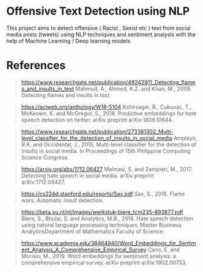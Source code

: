 # Offensive Text Detection using NLP

This project aims to detect offensive ( Racist , Sexist etc ) text from social media posts (tweets) using NLP techniques
and sentiment analysis with the help of Machine Learning / Deep learning models.

# References
> https://www.researchgate.net/publication/49242911_Detecting_flames_and_insults_in_text
  Mahmud, A., Ahmed, K.Z. and Khan, M., 2008. Detecting flames and insults in text.
  
> https://aclweb.org/anthology/W18-5104
  Kshirsagar, R., Cukuvac, T., McKeown, K. and McGregor, S., 2018. Predictive embeddings for hate speech detection on twitter. arXiv preprint arXiv:1809.10644.
  
> https://www.researchgate.net/publication/273381302_Multi-level_classifier_for_the_detection_of_insults_in_social_media
  Amplayo, R.K. and Occidental, J., 2015. Multi-level classifier for the detection of insults in social media. In Proceedings of 15th Philippine Computing Science Congress.
  
> https://arxiv.org/abs/1712.06427
  Malmasi, S. and Zampieri, M., 2017. Detecting hate speech in social media. arXiv preprint arXiv:1712.06427.

> https://cs224d.stanford.edu/reports/Sax.pdf
  Sax, S., 2016. Flame wars: Automatic insult detection.

> https://beta.vu.nl/nl/Images/werkstuk-biere_tcm235-893877.pdf
  Biere, S., Bhulai, S. and Analytics, M.B., 2018. Hate speech detection using natural language processing techniques. Master Business AnalyticsDepartment of Mathematics Faculty of Science.

> https://www.academia.edu/38464940/Word_Embeddings_for_Sentiment_Analysis_A_Comprehensive_Empirical_Survey
  Çano, E. and Morisio, M., 2019. Word embeddings for sentiment analysis: a comprehensive empirical survey. arXiv preprint arXiv:1902.00753.
